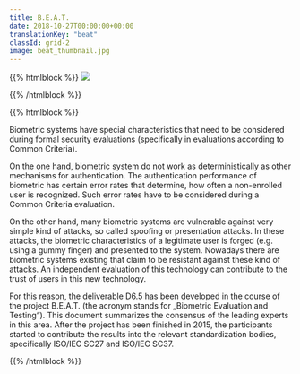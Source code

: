 ```yaml
---
title: B.E.A.T.
date: 2018-10-27T00:00:00+00:00
translationKey: "beat"
classId: grid-2
image: beat_thumbnail.jpg
---
```


{{% htmlblock %}}
![](/images/beat.jpg)

{{% /htmlblock %}}

{{% htmlblock %}}

Biometric systems have special characteristics that need to be considered during formal security evaluations (specifically in evaluations according to Common Criteria).

On the one hand, biometric system do not work as deterministically as other mechanisms for authentication. The authentication performance of biometric has certain error rates that determine, how often a non-enrolled user is recognized. Such error rates have to be considered during a Common Criteria evaluation.

On the other hand, many biometric systems are vulnerable against very simple kind of attacks, so called spoofing or presentation attacks. In these attacks, the biometric characteristics of a legitimate user is forged (e.g. using a gummy finger) and presented to the system. Nowadays there are biometric systems existing that claim to be resistant against these kind of attacks. An independent evaluation of this technology can contribute to the trust of users in this new technology.

For this reason, the deliverable D6.5 has been developed in the course of the project B.E.A.T. (the acronym stands for „Biometric Evaluation and Testing“). This document summarizes the consensus of the leading experts in this area. After the project has been finished in 2015, the participants started to contribute the results into the relevant standardization bodies, specifically ISO/IEC SC27 and ISO/IEC SC37.

{{% /htmlblock %}}